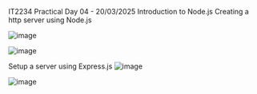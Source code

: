 IT2234 Practical Day 04 - 20/03/2025
Introduction to Node.js
Creating a http server using Node.js

![image](https://github.com/user-attachments/assets/0929ad95-e62a-4e32-bfbb-e7cd894f64d5)

![image](https://github.com/user-attachments/assets/affe4879-6611-4315-a39d-c5eb90dbacf5)


Setup a server using Express.js
![image](https://github.com/user-attachments/assets/4c7913ac-210d-4c8b-a6b9-2de09d4c23cf)

![image](https://github.com/user-attachments/assets/7b212f71-27b1-4d3f-9ab2-c09999681aac)

